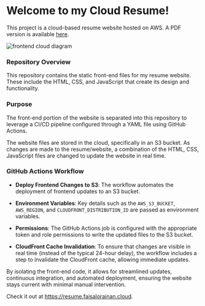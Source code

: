 # Welcome to my Cloud Resume!

This project is a cloud-based resume website hosted on AWS. A PDF version is available [here](https://github.com/ps-the-aux/cloud-resume-frontend/blob/main/resume_website/Faisal_Orainan_Resume.pdf).

<picture>
  <source media="(prefers-color-scheme: light)" srcset="https://github.com/ps-the-aux/cloud-resume-frontend/blob/main/images/resume_workflow.png">
  <img alt="frontend cloud diagram" src="https://github.com/ps-the-aux/cloud-resume-frontend/blob/main/images/resume_workflow.png">
</picture>

### Repository Overview

This repository contains the static front-end files for my resume website. These include the HTML, CSS, and JavaScript that create its design and functionality.

### Purpose

The front-end portion of the website is separated into this repository to leverage a CI/CD pipeline configured through a YAML file using GitHub Actions.

The website files are stored in the cloud, specifically in an S3 bucket. As changes are made to the resume/website, a combination of the HTML, CSS, JavaScript files are changed to update the website in real time. 

### GitHub Actions Workflow

- __Deploy Frontend Changes to S3__: The workflow automates the deployment of frontend updates to an S3 bucket.

- __Environment Variables__: Key details such as the `AWS_S3_BUCKET`,  `AWS_REGION`, and `CLOUDFRONT_DISTRIBUTION_ID` are passed as environment variables.

- __Permissions__: The GitHub Actions job is configured with the appropriate token and role permissions to write the updated files to the S3 bucket.

- __CloudFront Cache Invalidation__: To ensure that changes are visible in real time (instead of the typical 24-hour delay), the workflow includes a step to invalidate the CloudFront cache, allowing immediate updates.

By isolating the front-end code, it allows for streamlined updates, continuous integration, and automated deployment, ensuring the website stays current with minimal manual intervention.

Check it out at https://resume.faisalorainan.cloud.

